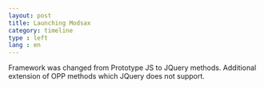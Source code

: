 ```yaml
---
layout: post
title: Launching Modsax
category: timeline
type : left
lang : en
---
```




Framework was changed from Prototype JS to JQuery methods. Additional extension of OPP methods which JQuery does not support.
